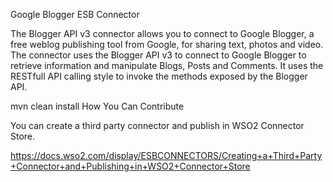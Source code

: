 Google Blogger ESB Connector

The Blogger API v3 connector allows you to connect to Google Blogger, a free weblog publishing tool from Google, for sharing text, photos and video. The connector uses the Blogger API v3 to connect to Google Blogger to retrieve information and manipulate Blogs, Posts and Comments. It uses the RESTfull API calling style to invoke the methods exposed by the Blogger API.

mvn clean install
How You Can Contribute

You can create a third party connector and publish in WSO2 Connector Store.

https://docs.wso2.com/display/ESBCONNECTORS/Creating+a+Third+Party+Connector+and+Publishing+in+WSO2+Connector+Store
